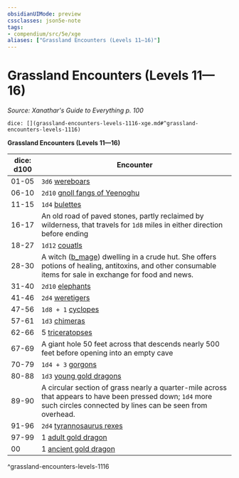 ```yaml
---
obsidianUIMode: preview
cssclasses: json5e-note
tags:
- compendium/src/5e/xge
aliases: ["Grassland Encounters (Levels 11—16)"]
---
```

# Grassland Encounters (Levels 11—16)
*Source: Xanathar's Guide to Everything p. 100* 

`dice: [](grassland-encounters-levels-1116-xge.md#^grassland-encounters-levels-1116)`

**Grassland Encounters (Levels 11—16)**

| dice: d100 | Encounter |
|------------|-----------|
| 01-05 | `3d6` [wereboars](b_wereboar.md) |
| 06-10 | `2d10` [gnoll fangs of Yeenoghu](b_gnoll-fang-of-yeenoghu.md) |
| 11-15 | `1d4` [bulettes](b_bulette.md) |
| 16-17 | An old road of paved stones, partly reclaimed by wilderness, that travels for `1d8` miles in either direction before ending |
| 18-27 | `1d12` [couatls](b_couatl.md) |
| 28-30 | A witch ([b_mage](b_mage.md)) dwelling in a crude hut. She offers potions of healing, antitoxins, and other consumable items for sale in exchange for food and news. |
| 31-40 | `2d10` [elephants](b_elephant.md) |
| 41-46 | `2d4` [weretigers](b_weretiger.md) |
| 47-56 | `1d8 + 1` [cyclopes](b_cyclops.md) |
| 57-61 | `1d3` [chimeras](b_chimera.md) |
| 62-66 | 5 [triceratopses](b_triceratops.md) |
| 67-69 | A giant hole 50 feet across that descends nearly 500 feet before opening into an empty cave |
| 70-79 | `1d4 + 3` [gorgons](b_gorgon.md) |
| 80-88 | `1d3` [young gold dragons](b_young-gold-dragon.md) |
| 89-90 | A circular section of grass nearly a quarter-mile across that appears to have been pressed down; `1d4` more such circles connected by lines can be seen from overhead. |
| 91-96 | `2d4` [tyrannosaurus rexes](b_tyrannosaurus-rex.md) |
| 97-99 | 1 [adult gold dragon](b_adult-gold-dragon.md) |
| 00 | 1 [ancient gold dragon](b_ancient-gold-dragon.md) |
^grassland-encounters-levels-1116